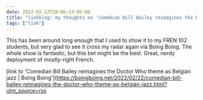 ```yaml
---
date: 2022-02-22T20:06:13-05:00
title: "linkblog: my thoughts on 'Comedian Bill Bailey reimagines the Doctor Who theme as Belgian jazz | Boing Boing'"
tags: ["link"]
---
```

This has been around long enough that I used to show it to my FREN 102 students, but very glad to see it cross my radar again via Boing Boing. The whole show is fantastic, but this bet might be the best. Great, nerdy deployment of mostly-right French.
 
[link to 'Comedian Bill Bailey reimagines the Doctor Who theme as Belgian jazz | Boing Boing'](https://boingboing.net/2022/02/22/comedian-bill-bailey-reimagines-the-doctor-who-theme-as-belgian-jazz.html?utm_source=rss
